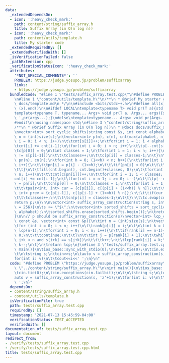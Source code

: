 ```yaml
---
data:
  _extendedDependsOn:
  - icon: ':heavy_check_mark:'
    path: content/string/suffix_array.h
    title: Suffix Array (in O(n log n))
  - icon: ':heavy_check_mark:'
    path: content/utils/template.h
    title: My starter code
  _extendedRequiredBy: []
  _extendedVerifiedWith: []
  _isVerificationFailed: false
  _pathExtension: cpp
  _verificationStatusIcon: ':heavy_check_mark:'
  attributes:
    '*NOT_SPECIAL_COMMENTS*': ''
    PROBLEM: https://judge.yosupo.jp/problem/suffixarray
    links:
    - https://judge.yosupo.jp/problem/suffixarray
  bundledCode: "#line 1 \"tests/suffix_array.test.cpp\"\n#define PROBLEM \"https://judge.yosupo.jp/problem/suffixarray\"\
    \n#line 1 \"content/utils/template.h\"\n/**\n * @brief My starter code\n * @docs\
    \ docs/template.md\n */\n\n#include <bits/stdc++.h>\n#define all(x) (x).begin(),\
    \ (x).end()\n\n#ifdef LOCAL\ntemplate<typename T> void pr(T a){std::cerr<<a<<std::endl;}\n\
    template<typename T, typename... Args> void pr(T a, Args... args){std::cerr<<a<<'\
    \ ',pr(args...);}\n#else\ntemplate<typename... Args> void pr(Args... args){}\n\
    #endif\n\nusing namespace std;\n#line 3 \"content/string/suffix_array.h\"\n\n\
    /**\n * @brief Suffix Array (in O(n log n))\n * @docs docs/suffix_array.md\n */\n\
    \nvector<int> sort_cyclic_shifts(string const &s, int const alphabet){\n\tint\
    \ n = (int)size(s);\n\tvector<int> p(n), c(n), cnt(max(alphabet, n));\n\tfor(int\
    \ i = 0; i < n; i++)\n\t\tcnt[s[i]]++;\n\tfor(int i = 1; i < alphabet; i++)\n\t\
    \tcnt[i] += cnt[i-1];\n\tfor(int i = 0; i < n; i++)\n\t\tp[--cnt[s[i]]] = i;\n\
    \tc[p[0]] = 0;\n\tint classes = 1;\n\tfor(int i = 1; i < n; i++){\n\t\tif(s[p[i]]\
    \ != s[p[i-1]])\n\t\t\tclasses++;\n\t\tc[p[i]] = classes-1;\n\t}\n\tvector<int>\
    \ pn(n), cn(n);\n\tfor(int h = 0; (1<<h) < n; h++){\n\t\tfor(int i = 0; i < n;\
    \ i++){\n\t\t\tpn[i] = p[i] - (1<<h);\n\t\t\tif(pn[i] < 0)\n\t\t\t\tpn[i] += n;\n\
    \t\t}\n\t\tfill(cnt.begin(), cnt.begin()+classes, 0);\n\t\tfor(int i = 0; i <\
    \ n; i++)\n\t\t\tcnt[c[pn[i]]]++;\n\t\tfor(int i = 1; i < classes; i++)\n\t\t\t\
    cnt[i] += cnt[i-1];\n\t\tfor(int i = n-1; i >= 0; i--)\n\t\t\tp[--cnt[c[pn[i]]]]\
    \ = pn[i];\n\t\tcn[p[0]] = 0;\n\t\tclasses = 1;\n\t\tfor(int i = 1; i < n; i++){\n\
    \t\t\tpair<int, int> cur = {c[p[i]], c[(p[i] + (1<<h)) % n]};\n\t\t\tpair<int,\
    \ int> prev = {c[p[i-1]], c[(p[i-1] + (1<<h)) % n]};\n\t\t\tif(cur != prev)\n\t\
    \t\t\tclasses++;\n\t\t\tcn[p[i]] = classes-1;\n\t\t}\n\t\tc.swap(cn);\n\t}\n\t\
    return p;\n}\n\nvector<int> suffix_array_construction(string s, int const alphabet\
    \ = 256){\n\ts += \"$\";\n\tvector<int> sorted_shifts = sort_cyclic_shifts(s,\
    \ alphabet);\n\tsorted_shifts.erase(sorted_shifts.begin());\n\treturn sorted_shifts;\n\
    }\n\n// p should be suffix_array_construction(s)\nvector<int> lcp_construction(string\
    \ const &s, vector<int> const &p){\n\tint n = (int)size(s);\n\tvector<int> rank(n);\n\
    \tfor (int i = 0; i < n; i++)\n\t\trank[p[i]] = i;\n\t\n\tint k = 0;\n\tvector<int>\
    \ lcp(n-1);\n\tfor(int i = 0; i < n; i++){\n\t\tif(rank[i] == n-1){\n\t\t\tk =\
    \ 0;\n\t\t\tcontinue;\n\t\t}\n\t\tint j = p[rank[i] + 1];\n\t\twhile(i+k < n and\
    \ j+k < n and s[i+k] == s[j+k])\n\t\t\tk++;\n\t\tlcp[rank[i]] = k;\n\t\tif(k)\
    \ k--;\n\t}\n\treturn lcp;\n}\n#line 3 \"tests/suffix_array.test.cpp\"\n\nint\
    \ main(){\n\tios_base::sync_with_stdio(0);\n\tcin.tie(0);\n\tcin.exceptions(cin.failbit);\n\
    \t\n\tstring s;\n\tcin>>s;\n\tauto v = suffix_array_construction(s, 'z'+1);\n\t\
    for(int i: v)\n\t\tcout<<i<<' ';\n}\n"
  code: "#define PROBLEM \"https://judge.yosupo.jp/problem/suffixarray\"\n#include\
    \ \"../content/string/suffix_array.h\"\n\nint main(){\n\tios_base::sync_with_stdio(0);\n\
    \tcin.tie(0);\n\tcin.exceptions(cin.failbit);\n\t\n\tstring s;\n\tcin>>s;\n\t\
    auto v = suffix_array_construction(s, 'z'+1);\n\tfor(int i: v)\n\t\tcout<<i<<'\
    \ ';\n}"
  dependsOn:
  - content/string/suffix_array.h
  - content/utils/template.h
  isVerificationFile: true
  path: tests/suffix_array.test.cpp
  requiredBy: []
  timestamp: '2021-07-13 15:45:59-04:00'
  verificationStatus: TEST_ACCEPTED
  verifiedWith: []
documentation_of: tests/suffix_array.test.cpp
layout: document
redirect_from:
- /verify/tests/suffix_array.test.cpp
- /verify/tests/suffix_array.test.cpp.html
title: tests/suffix_array.test.cpp
---
```

